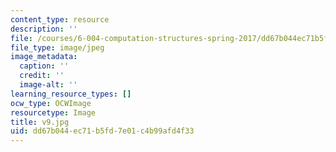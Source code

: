 ```yaml
---
content_type: resource
description: ''
file: /courses/6-004-computation-structures-spring-2017/dd67b044ec71b5fd7e01c4b99afd4f33_v9.jpg
file_type: image/jpeg
image_metadata:
  caption: ''
  credit: ''
  image-alt: ''
learning_resource_types: []
ocw_type: OCWImage
resourcetype: Image
title: v9.jpg
uid: dd67b044-ec71-b5fd-7e01-c4b99afd4f33
---
```

